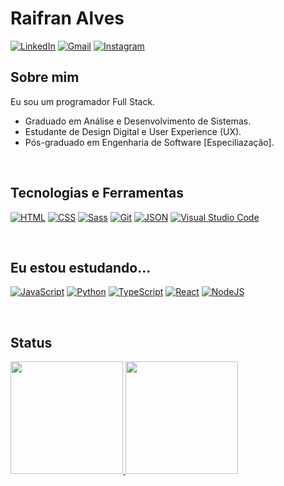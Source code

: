# Raifran Alves

[![LinkedIn](https://custom-icon-badges.demolab.com/badge/LinkedIn-0A66C2?logo=linkedin-white&logoColor=fff)](https://linkedin.com.in/byraifran)
[![Gmail](https://img.shields.io/badge/Gmail-D14836?logo=gmail&logoColor=white)](mailto:byraifran@gmail.com)
[![Instagram](https://img.shields.io/badge/Instagram-%23E4405F.svg?logo=Instagram&logoColor=white)](https://instagram.com/byraifran)

## Sobre mim

Eu sou um programador Full Stack.

* Graduado em Análise e Desenvolvimento de Sistemas.
* Estudante de Design Digital e User Experience (UX).
* Pós-graduado em Engenharia de Software [Especiliazação].

</br>

## Tecnologias e Ferramentas

[![HTML](https://img.shields.io/badge/HTML-%23E34F26.svg?logo=html5&logoColor=white)](#)
[![CSS](https://img.shields.io/badge/CSS-639?logo=css&logoColor=fff)](#)
[![Sass](https://img.shields.io/badge/Sass-C69?logo=sass&logoColor=fff)](#)
[![Git](https://img.shields.io/badge/Git-F05032?logo=git&logoColor=fff)](#)
[![JSON](https://img.shields.io/badge/JSON-000?logo=json&logoColor=fff)](#)
[![Visual Studio Code](https://custom-icon-badges.demolab.com/badge/Visual%20Studio%20Code-0078d7.svg?logo=vsc&logoColor=white)](#)

</br>

## Eu estou estudando...

[![JavaScript](https://img.shields.io/badge/JavaScript-F7DF1E?logo=javascript&logoColor=000)](#)
[![Python](https://img.shields.io/badge/Python-3776AB?logo=python&logoColor=fff)](#)
[![TypeScript](https://img.shields.io/badge/TypeScript-3178C6?logo=typescript&logoColor=fff)](#)
[![React](https://img.shields.io/badge/React-%2320232a.svg?logo=react&logoColor=%2361DAFB)](#)
[![NodeJS](https://img.shields.io/badge/Node.js-6DA55F?logo=node.js&logoColor=white)](#)

</br>


## Status
<div>
<a href="https://github.com/byraifran">
<img height="180em" src="https://github-readme-stats.vercel.app/api/top-langs/?username=byraifran&layout=compact&langs_count=7&theme=dracula"/>
<img height="180em" src="https://github-readme-stats.vercel.app/api?username=byraifran&show_icons=true&theme=dracula&include_all_commits=true&count_private=true"/>
</div>
